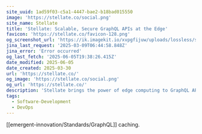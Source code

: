 ```yaml
---
site_uuid: 1ad59f03-c5a1-4447-bae2-b18bad015550
image: 'https://stellate.co/social.png'
site_name: Stellate
title: 'Stellate: Scalable, Secure GraphQL APIs at the Edge'
favicon: 'https://stellate.co/favicon-128.png'
og_screenshot_url: 'https://ik.imagekit.io/xvpgfijuw/uploads/lossless/screenshots/20250605_Stellate_og_screenshot.jpeg'
jina_last_request: '2025-03-09T06:44:58.848Z'
jina_error: 'Error occurred'
og_last_fetch: '2025-06-05T19:38:26.415Z'
date_modified: 2025-06-05
date_created: 2025-03-30
url: 'https://stellate.co/'
og_image: 'https://stellate.co/social.png'
og_url: 'https://stellate.co/'
description: 'Stellate brings the power of edge computing to GraphQL APIs, delivering enterprise-grade security, global scalability, and low latency. Safeguard your APIs with advanced protections while building resilient, high-performance systems at the edge.'
tags:
  - Software-Development
  - DevOps
---
```


[[emergent-innovation/Standards/GraphQL]] caching.